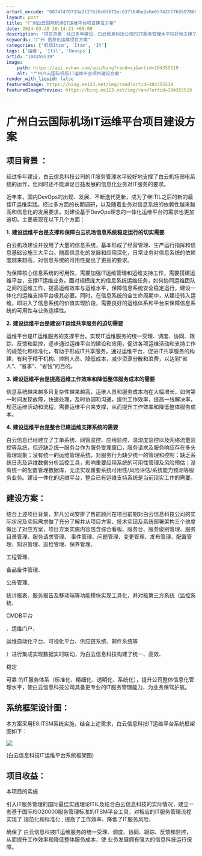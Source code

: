 ```yaml
---
arturl_encode: "68747470733a2f2f626c6f672e:6373646e2e6e65742f77656978696e5f34323333303237382f:61727469636c652f64657461696c732f313034333535353139"
layout: post
title: "广州白云国际机场IT运维平台项目建设方案"
date: 2024-03-20 10:14:21 +08:00
description: "项目背景：经过多年建设，白云信息科技公司的IT服务管理水平较好地支撑了白云机场弱电系统的运作，但同时"
keywords: "广州 信息化运维项目方案"
categories: ['机场Itsm', 'Itsm', 'It']
tags: ['运维', 'Itil', 'Devops']
artid: "104355519"
image:
    path: https://api.vvhan.com/api/bing?rand=sj&artid=104355519
    alt: "广州白云国际机场IT运维平台项目建设方案"
render_with_liquid: false
featuredImage: https://bing.ee123.net/img/rand?artid=104355519
featuredImagePreview: https://bing.ee123.net/img/rand?artid=104355519
---
```


# 广州白云国际机场IT运维平台项目建设方案

## ******项目背景**** ****：******

经过多年建设，白云信息科技公司的IT服务管理水平较好地支撑了白云机场弱电系统的运作，但同时还不能满足日益发展的信息化业务对IT服务的要求。

近年来，国内DevOps的出现、发展、不断迭代更新，成为了继ITIL之后的新的最佳IT运维实践。经过多方面的长期调研，以及随着业务对信息系统的依赖性越来越高和信息化的发展要求，对建设基于DevOps理念的一体化运维平台的需求也更加迫切。主要表现在以下几个方面：

****1.****
****建设运维平台是支撑和保障白云机场信息系统稳定运行的切实需要****

白云机场建设并投用了大量的信息系统，基本形成了经营管理、生产运行指挥和信息基础设施三大平台。随着信息化的发展和应用深化，日常业务对信息系统的依赖度越来越高，对信息系统的可用性提出了更高的要求。

为保障核心信息系统的可用性，需要加强IT运维管理和运维支持工作，需要搭建运维平台，支撑IT运维业务。面对规模庞大的信息系统运维任务，如何协同运维团队之间的运维工作，提高运维效率与运维水平，保障信息系统安全稳定运行，建设一体化的运维支持平台极其必要。同时，在信息系统的全生命周期中，从建设转入运维，即进入了信息系统的价值实现阶段，需要良好的运维体系和平台来保障信息系统的可用性与业务连续性。

****2.****
****建设运维平台是建设IT运维共享服务的迫切需要****

运维平台是IT运维服务的支撑平台。实现IT运维服务的统一受理、调度、协同、跟踪、反馈和监控，逐步通过运维平台的建设和应用，促进各项运维活动和支持工作的规范化和标准化，有助于形成IT共享服务。通过运维平台，促进IT共享服务的构建，有利于精干机构、控制人员、降低成本，减少资源分散和浪费，以达到“省人”、“省事”、“省钱”的目的。

****3.****
****建设运维平台是提高运维工作效率和降低整体服务成本的需要****

信息系统越来越多且复杂性越来越高，运维人员和服务成本均在大幅增长，如何第一时间发现故障，快速处理，及时协调和沟通，提供工作效率，提高一线解决率，规范运维活动和流程，需要运维平台来支撑，从而提升工作效率和降低整体服务成本。

****4.****
****建设运维平台是整合已建运维支撑系统的需要****

白云信息已经建立了工单系统、网管监控、应用监控、温湿度监控以及网络流量监控等系统，但还缺乏统一服务台作为服务受理窗口，服务请求及服务响应存在多头管理现象；没有统一的运维管理系统，对服务行为缺少统一的管理和控制；缺乏系统日志及运维数据分析监控工具，影响重要应用系统的可用性管理及风险预估；没有统一的配置管理数据库，无法实现重要系统可用性/风险评估/系统能力预测等服务业务。建设一体化的运维平台，整合已有运维支持系统是当前现实工作的需要。

## ******建设方案：******

结合上述项目背景，非凡公司安排了售前顾问在项目前期对白云信息科技公司的实际状况及实际需求做了充分了解并从项目方案、技术实现及系统部署架构三个维度做出了对应方案，项目方案实施内容包含综合看板、服务台、服务级别管理、服务目录管理、服务请求管理、
事件管理、问题管理、变更管理、发布管理、配置管理、知识管理、巡检管理、保养管理、

工程管理、

备品备件管理、

公告管理、

统计报表、服务报告及移动端等功能模块实现工具化，并对接第三方系统（监控系统、

CMDB平台

、运维门户、

运维自动化平台、可视化平台、供应链系统、邮件系统等

）进行集成实现数据实时联动，为白云信息科技构建了统一、高效、

稳定

可靠
的IT服务体系（标准化、精细化、透明化、系统化），提升公司整体信息化管理水平，使白云信息科技公司具备更专业的IT服务管理能力，为业务保驾护航。

## ******系统框架设计图：******

本方案采用E8.ITSM系统实施，结合上述需求，白云信息科技IT运维平台系统框架图如下：

![](https://i-blog.csdnimg.cn/blog_migrate/99094054ebf1ea02d7184535b4a9c603.png)

(白云信息科技IT运维平台系统框架图)

## ******项目收益：******

本项目的实施

引入IT服务管理的国际最佳实践理论ITIL及结合白云信息科技的实际情况，建立一套基于国际ISO20000服务管理标准的ITSM平台工具，对相应的IT服务管理流程实现了
规范化和标准化
, 提高了工作效率、降低了IT服务风险，

确保了
白云信息科技IT运维服务的统一受理、调度、协同、跟踪、反馈和监控，从而提升工作效率和降低整体服务成本，使
业务发展拥有强大的信息科技运行保障。